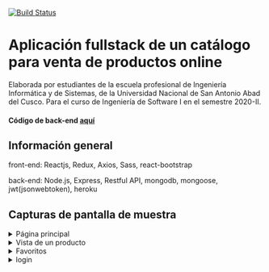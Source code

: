 [![Build Status](https://travis-ci.com/UwUnsaac/Ecommerce-Reactjs.svg?branch=master)](https://travis-ci.com/UwUnsaac/Ecommerce-Reactjs)

# Aplicación fullstack de un catálogo para venta de productos online
Elaborada por estudiantes de la escuela profesional de Ingeniería Informática y de Sistemas, de la Universidad Nacional de San Antonio Abad del Cusco.
Para el curso de Ingeniería de Software I en el semestre 2020-II.

#### Código de back-end [aquí](https://github.com/UwUnsaac/Ecommerce-Nodejs)

## Información general

front-end: Reactjs, Redux, Axios, Sass, react-bootstrap

back-end: Node.js, Express, Restful API, mongodb, mongoose, jwt(jsonwebtoken), heroku

## Capturas de pantalla de muestra


<details>
 <summary>Página principal</summary>
 <p>
   
![dashboard_large](https://user-images.githubusercontent.com/72516305/110693675-b0c9a200-81b5-11eb-9b21-ee0d40544a14.png)

</p>
</details>

<details>
 <summary>Vista de un producto</summary>
 <p>
   
   ![product_overview_large](https://user-images.githubusercontent.com/72516305/110694024-1d44a100-81b6-11eb-96d3-0b22667631f4.png)
</p>
</details>

<details>
 <summary>Favoritos</summary>
 <p>
   
![checkout_large](https://user-images.githubusercontent.com/72516305/110694102-377e7f00-81b6-11eb-8cf4-38397bc277db.png)
   
</p>
</details>

<details>
 <summary>login</summary>
 <p>
   
![login_large](https://user-images.githubusercontent.com/72516305/110694265-6268d300-81b6-11eb-95b8-4287991e49a7.png)

   
</p>
</details>





